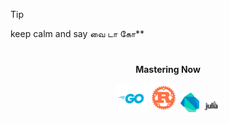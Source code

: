 > [!TIP]
> keep calm and say வை டா கோ**

<div align="center">

#

<b>Mastering Now</b>
</div>
<p align="center">
  <img src="/img/Go-Logo_Blue.png" alt="Image 1" width="10%" />
  <img src="/img/rust.png" alt="Image 2" width="9%" />
  <img src="/img/dart.png" alt="Image 3" width="6%" />
  <img src="/img/julia.png" alt="Image 4" width="6%" />
</p>

#

<!--

                                                     dP d88   a8888a  
                                                     88  88  d8' ..8b 
88d8b.d8b. dP    dP .d8888b. dP    dP 88d888b. .d888b88  88  88 .P 88 
88'`88'`88 88    88 88'  `88 88    88 88'  `88 88'  `88  88  88 d' 88 
88  88  88 88.  .88 88.  .88 88.  .88 88    88 88.  .88  88  Y8'' .8P 
dP  dP  dP `88888P' `8888P88 `88888P' dP    dP `88888P8 d88P  Y8888P  
                         .88                                          
                     d8888P                                           

-->



<!--
 " YOU FOUND SOMETHING WHICH IS HIDDEN" |  "நீங்கள் மறைக்கப்பட்ட ஒன்றைக் கண்டுபிடித்துள்ளீர்கள்"
-->